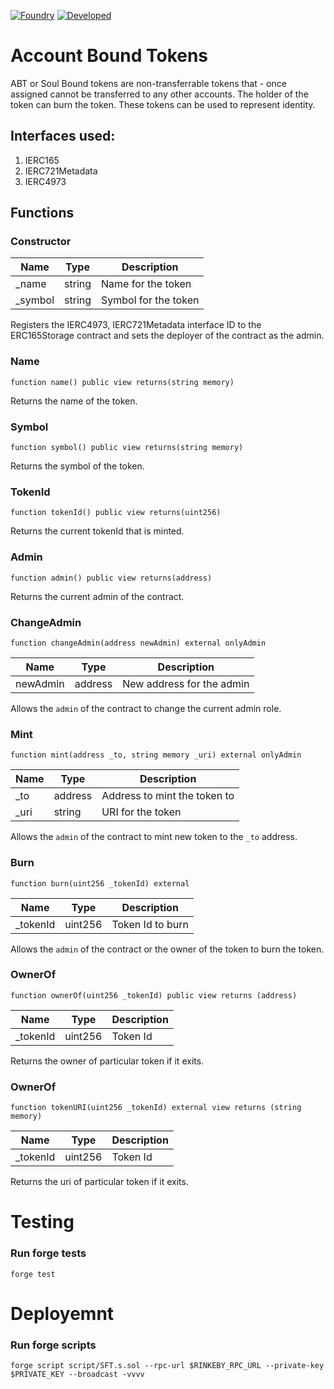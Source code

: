 [![Foundry][foundry-badge]][foundry] [![Developed][dev-badge]][dev]

[foundry]: https://getfoundry.sh/
[foundry-badge]: https://img.shields.io/badge/Built%20with-Foundry-FFDB1C.svg

[dev]: https://github.com/ChaituKReddy
[dev-badge]: https://img.shields.io/badge/Developed%20by-Chaitu-blue

# Account Bound Tokens

<p> ABT or Soul Bound tokens are non-transferrable tokens that - once assigned cannot be transferred to any other accounts. The holder of the token can burn the token. These tokens can be used to represent identity.</p>

## Interfaces used:

1.  IERC165
2.  IERC721Metadata
3.  IERC4973

## Functions

### Constructor

| Name     | Type   | Description          |
| -------- | ------ | -------------------- |
| \_name   | string | Name for the token   |
| \_symbol | string | Symbol for the token |

<p> Registers the IERC4973, IERC721Metadata interface ID to the ERC165Storage contract and sets the deployer of the contract as the admin. </p>

### Name

```solidity
function name() public view returns(string memory)
```

Returns the name of the token.

### Symbol

```solidity
function symbol() public view returns(string memory)
```

Returns the symbol of the token.

### TokenId

```solidity
function tokenId() public view returns(uint256)
```

Returns the current tokenId that is minted.

### Admin

```solidity
function admin() public view returns(address)
```

Returns the current admin of the contract.

### ChangeAdmin

```solidity
function changeAdmin(address newAdmin) external onlyAdmin
```

| Name     | Type    | Description               |
| -------- | ------- | ------------------------- |
| newAdmin | address | New address for the admin |

Allows the `admin` of the contract to change the current admin role.

### Mint

```solidity
function mint(address _to, string memory _uri) external onlyAdmin
```

| Name  | Type    | Description                  |
| ----- | ------- | ---------------------------- |
| \_to  | address | Address to mint the token to |
| \_uri | string  | URI for the token            |

Allows the `admin` of the contract to mint new token to the `_to` address.

### Burn

```solidity
function burn(uint256 _tokenId) external
```

| Name      | Type    | Description      |
| --------- | ------- | ---------------- |
| \_tokenId | uint256 | Token Id to burn |

Allows the `admin` of the contract or the owner of the token to burn the token.

### OwnerOf

```solidity
function ownerOf(uint256 _tokenId) public view returns (address)
```

| Name      | Type    | Description |
| --------- | ------- | ----------- |
| \_tokenId | uint256 | Token Id    |

Returns the owner of particular token if it exits.

### OwnerOf

```solidity
function tokenURI(uint256 _tokenId) external view returns (string memory)
```

| Name      | Type    | Description |
| --------- | ------- | ----------- |
| \_tokenId | uint256 | Token Id    |

Returns the uri of particular token if it exits.

# Testing

### Run forge tests

```
forge test
```

# Deployemnt

### Run forge scripts

```
forge script script/SFT.s.sol --rpc-url $RINKEBY_RPC_URL --private-key $PRIVATE_KEY --broadcast -vvvv
```
